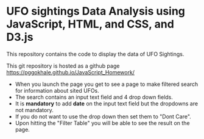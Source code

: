 # UFO sightings Data Analysis using JavaScript, HTML, and CSS, and D3.js
This repository contains the code to display the data of UFO Sightings.

This git repository is hosted as a github page https://pggokhale.github.io/JavaScript_Homework/
* When you launch the page you get to see a page to make filtered search for information about sited UFOs. 
* The search contains an input text field and 4 drop down fields.
* It is **mandatory** to add **date** on the input text field but the dropdowns are not mandatory.
* If you do not want to use the drop down then set them to "Dont Care".
* Upon hitting the "Filter Table" you will be able to see the result on the page.

